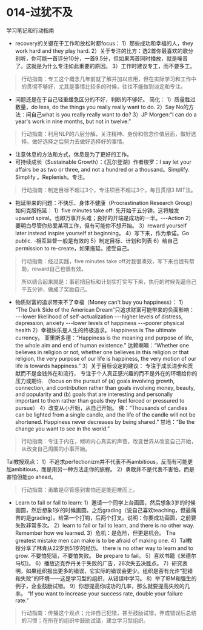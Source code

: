 # 014-过犹不及
 学习笔记和行动指南 
 - recovery的关键在于工作和放松时都focus： 
 1）那些成功和幸福的人，they work hard and they play hard. 
 2）关于专注的比方：选2首你最喜欢的歌分别听，你可能一首评分10分，一首9.5分，但如果两首同时播放，就是噪音了。这就是为什么专注如此重要的原因。 
 3）工作时建议专工，而不要多工。 
 > 行动指南：专工这个概念几年前就了解并加以应用，但在实际学习和工作中的贯彻不够好，尤其是事情比较多的时候，往往不能做到淡定和专注。
 
 - 问题还是在于自己轻重缓急区分的不好，判断的不够好。 
 简化：
 1）质量胜过数量，do less, do the things you really really want to do. 
 2）Say No的方法：问自己what is you really really want to do? 
 3）JP Morgen:“I can do a year's work in nine months, but not in twelve.” 
 > 行动指南：利用NLP的六层分解，关注精神、身份和信念价值层面，做好选择。做好选择之后努力去做好选择好的事情。
  
 - 注意休息的方法和方式，休息是为了更好的工作。 
 - 可持续成长（Sustainable Growth）：《瓦尔登湖》作者梭罗：I say let your affairs be as two or three, and not a hundred or a thousand。Simplify. Simplify 。Replenish。专注。 
> 行动指南：制定目标不超过3个，专注项目不超过3个，每日贯彻3 MIT法。 

- 拖延带来的问题：不快乐、身体不健康（Procrastination Research Group) 如何克服拖延： 
1）five minutes take off: 先开始干五分钟。这将触发upward spiral。也即万事开头难；良好的开端是成功的一半。---Action
2）要明白尽管你热爱某项工作，但有可能你不想开始。 
3）reward yourself later instead inspire yourself at beginning。 
4）写下来，作为承诺。Go public. -相互监督一般是有效的
5）制定目标、计划和列表 
6）给自己permission to re-create，如果拖延，接受自己。 
> 行动指南：经过实践，five minutes take off对我很凑效，写下来也很有帮助，reward自己也很有效。
> 
> 所以结合起来就是：事前把目标和计划实打实写下来，执行的时候先逼自己干五分钟，做成了奖励自己。
> 
- 物质财富的追求带来不了幸福（Money can't buy you happiness）： 
1） “The Dark Side of the American Dream”只追求财富可能带来的负面影响： 
---lower likelihood of self-actualization 
---higher levels of distress, depression, anxiety 
---lower levels of happiness 
---poorer physical health 
2）幸福快乐是人生的终极追求。
Happiness is The ultimate currency。
亚里斯多德：“Happiness is the meaning and purpose of life, the whole aim and end of human existence.” 
达赖喇嘛：“Whether one believes in religion or not, whether one believes in this religion or that religion, the very purpose of our life is happiness, the very motion of our life is towards happiness.” 
3）关于目标设定的建议：
专注于成长进步和贡献而不是金钱外在和流行，
专注于个人真正感兴趣的而不是外在的环境给你的压力或期许.
（focus on the pursuit of 
(a) goals involving growth, connection, and contribution rather than goals involving money, beauty, and popularity and (b) goals that are interesting and personally important to them rather than goals they feel forced or pressured to pursue）
4）改变从小开始，从自己开始。
佛：“Thousands of candles can be lighted from a single candle, and the life of the candle will not be shortened. Happiness never decreases by being shared.”
甘地：“Be the change you want to see in the world.”
> 行动指南：专注于内在，倾听内心真实的声音，改变世界从改变自己开始，从改变自己周围的小事开始。 

Tal教授观点： 
1）不追求perfectionizm并不代表不再ambitious，反而有可能更加ambitious，而是用另一种方法走你的旅程。 
2）勇敢并不是代表不害怕，而是害怕但能go ahead。 
> 行动指南：勇敢是尽管感到害怕还是能迎难而上。 

- Learn to fail or fail to learn: 
1）邀请一个同学上台画圆，然后想象3岁的时候画圆，然后想象1岁的时候画圆。之后grading（说自己喜欢teaching，但最痛苦的是grading）。给第一个打钩，后两个打叉。说明：你要成功画圆，之前要失败非常多次。 
2）learn to fail or fail to learn, and there is no other way.
Remember how we learned. 
3）危机：是危险，但更是机会。
The greatest mistake men can make is to be afraid of making one. 
4）Tal教授分享了林肯从22岁到51岁的经历。
there is no other way to learn and to grow. 
不要怕犯错，不要怕失败。
Be prepare to fail。
5）喜欢书籍《米德尔马切》。
6）播放迈克乔丹关于失败的广告，26次失去决胜点。 
7）研究表明，如果组织报出更多的错误，它实际的错误会更少。组织是否有允许“犯错和失败”的环境——这是学习型的组织，从错误中学习。 
8）举了IBM和强生的例子，企业鼓励试错。
9）你想提高你成功的几率，那么就要提高失败的几率。
“If you want to increase your success rate, double your failure rate.” 
> 行动指南：传播这个观点；允许自己犯错，甚至鼓励试错，养成错误后总结的习惯；在所在的组织中鼓励试错，建立学习型组织。 



